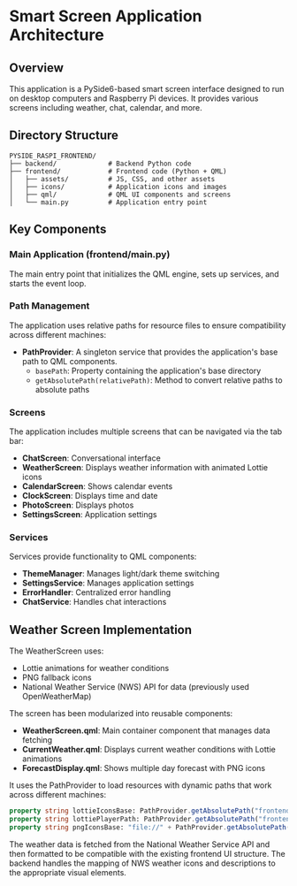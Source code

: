 # Smart Screen Application Architecture

## Overview
This application is a PySide6-based smart screen interface designed to run on desktop computers and Raspberry Pi devices. It provides various screens including weather, chat, calendar, and more.

## Directory Structure
```
PYSIDE_RASPI_FRONTEND/
├── backend/             # Backend Python code
├── frontend/            # Frontend code (Python + QML)
│   ├── assets/          # JS, CSS, and other assets
│   ├── icons/           # Application icons and images
│   ├── qml/             # QML UI components and screens
│   └── main.py          # Application entry point
```

## Key Components

### Main Application (frontend/main.py)
The main entry point that initializes the QML engine, sets up services, and starts the event loop.

### Path Management
The application uses relative paths for resource files to ensure compatibility across different machines:

- **PathProvider**: A singleton service that provides the application's base path to QML components.
  - `basePath`: Property containing the application's base directory
  - `getAbsolutePath(relativePath)`: Method to convert relative paths to absolute paths

### Screens
The application includes multiple screens that can be navigated via the tab bar:

- **ChatScreen**: Conversational interface
- **WeatherScreen**: Displays weather information with animated Lottie icons
- **CalendarScreen**: Shows calendar events
- **ClockScreen**: Displays time and date
- **PhotoScreen**: Displays photos
- **SettingsScreen**: Application settings

### Services
Services provide functionality to QML components:

- **ThemeManager**: Manages light/dark theme switching
- **SettingsService**: Manages application settings
- **ErrorHandler**: Centralized error handling
- **ChatService**: Handles chat interactions

## Weather Screen Implementation
The WeatherScreen uses:
- Lottie animations for weather conditions
- PNG fallback icons
- National Weather Service (NWS) API for data (previously used OpenWeatherMap)

The screen has been modularized into reusable components:
- **WeatherScreen.qml**: Main container component that manages data fetching
- **CurrentWeather.qml**: Displays current weather conditions with Lottie animations
- **ForecastDisplay.qml**: Shows multiple day forecast with PNG icons

It uses the PathProvider to load resources with dynamic paths that work across different machines:
```qml
property string lottieIconsBase: PathProvider.getAbsolutePath("frontend/icons/weather/lottie/")
property string lottiePlayerPath: PathProvider.getAbsolutePath("frontend/assets/js/lottie.min.js")
property string pngIconsBase: "file://" + PathProvider.getAbsolutePath("frontend/icons/weather/PNG/")
```

The weather data is fetched from the National Weather Service API and then formatted to be compatible with the existing frontend UI structure. The backend handles the mapping of NWS weather icons and descriptions to the appropriate visual elements.